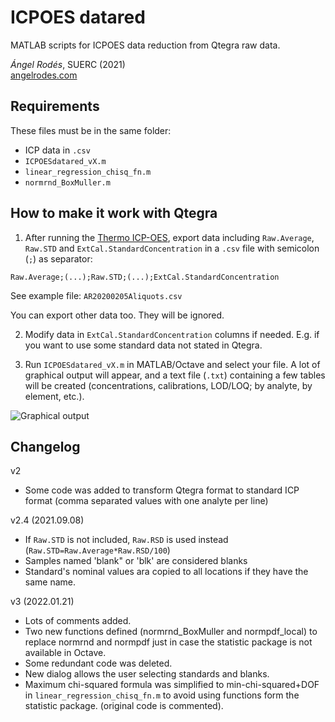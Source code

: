 # ICPOES datared

MATLAB scripts for ICPOES data reduction from Qtegra raw data.

*Ángel Rodés*, SUERC (2021)\
[angelrodes.com](https://angelrodes.wordpress.com/)

## Requirements

These files must be in the same folder:

* ICP data in ```.csv```
* ```ICPOESdatared_vX.m```
* ```linear_regression_chisq_fn.m```
* ```normrnd_BoxMuller.m```

## How to make it work with Qtegra

1. After running the [Thermo ICP-OES](https://github.com/angelrodes/ICPOES-datared/blob/main/ICPOES_checklist.md), export data including ```Raw.Average```, ```Raw.STD``` and ```ExtCal.StandardConcentration``` in a ```.csv``` file with semicolon (```;```) as separator:

``` csv
Raw.Average;(...);Raw.STD;(...);ExtCal.StandardConcentration
```

See example file: ```AR20200205Aliquots.csv```

You can export other data too. They will be ignored.

2. Modify data in ```ExtCal.StandardConcentration``` columns if needed. E.g. if you want to use some standard data not stated in Qtegra.

3. Run ```ICPOESdatared_vX.m``` in MATLAB/Octave and select your file. A lot of graphical output will appear, and a text file (```.txt```) containing a few tables will be created (concentrations, calibrations, LOD/LOQ; by analyte, by element, etc.).

![Graphical output](https://user-images.githubusercontent.com/53089531/124753740-45a09a00-df21-11eb-9fcc-508e1f4e7713.jpg)

## Changelog

v2

- Some code was added to transform Qtegra format to standard ICP format (comma separated values with one analyte per line)

v2.4 (2021.09.08)

- If `Raw.STD` is not included, `Raw.RSD` is used instead (`Raw.STD=Raw.Average*Raw.RSD/100`)
- Samples named 'blank" or 'blk' are considered blanks
- Standard's nominal values ara copied to all locations if they have the same name.

v3 (2022.01.21)

- Lots of comments added.
- Two new functions defined (normrnd_BoxMuller and normpdf_local) to replace normrnd and normpdf just in case the statistic package is not available in Octave.
- Some redundant code was deleted.
- New dialog allows the user selecting standards and blanks.
- Maximum chi-squared formula was simplified to min-chi-squared+DOF in ```linear_regression_chisq_fn.m``` to avoid using functions form the statistic package. (original code is commented).

